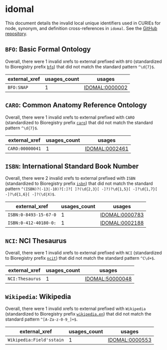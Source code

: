 # idomal

This document details the invalid local unique identifiers used in CURIEs
for node, synonym, and definition cross-references in `idomal`. See the [GitHub repository](https://github.com/VEuPathDB-ontology/IDOMAL).


## `BFO`: Basic Formal Ontology

Overall, there were 1 invalid
xrefs to external prefixed with `BFO` (standardized to Bioregistry
prefix [`bfo`](https://bioregistry.io/bfo)) that
did not match the standard pattern `^\d{7}$`.

| external_xref   |   usages_count | usages                                                          |
|-----------------|----------------|-----------------------------------------------------------------|
| `BFO:SNAP`      |              1 | [IDOMAL:0000002](http://purl.obolibrary.org/obo/IDOMAL_0000002) |

## `CARO`: Common Anatomy Reference Ontology

Overall, there were 1 invalid
xrefs to external prefixed with `CARO` (standardized to Bioregistry
prefix [`caro`](https://bioregistry.io/caro)) that
did not match the standard pattern `^\d{7}$`.

| external_xref   |   usages_count | usages                                                          |
|-----------------|----------------|-----------------------------------------------------------------|
| `CARO:00000041` |              1 | [IDOMAL:0002461](http://purl.obolibrary.org/obo/IDOMAL_0002461) |

## `ISBN`: International Standard Book Number

Overall, there were 2 invalid
xrefs to external prefixed with `ISBN` (standardized to Bioregistry
prefix [`isbn`](https://bioregistry.io/isbn)) that
did not match the standard pattern `^(ISBN)?(-13|-10)?[:]?[ ]?(\d{2,3}[ -]?)?\d{1,5}[ -]?\d{1,7}[ -]?\d{1,6}[ -]?(\d|X)$`.

| external_xref         |   usages_count | usages                                                          |
|-----------------------|----------------|-----------------------------------------------------------------|
| `ISBN:0-8493-15-67-0` |              1 | [IDOMAL:0000783](http://purl.obolibrary.org/obo/IDOMAL_0000783) |
| `ISBN:0-412-40180-0:` |              1 | [IDOMAL:0002188](http://purl.obolibrary.org/obo/IDOMAL_0002188) |

## `NCI`: NCI Thesaurus

Overall, there were 1 invalid
xrefs to external prefixed with `NCI` (standardized to Bioregistry
prefix [`ncit`](https://bioregistry.io/ncit)) that
did not match the standard pattern `^C\d+$`.

| external_xref   |   usages_count | usages                                                            |
|-----------------|----------------|-------------------------------------------------------------------|
| `NCI:Thesaurus` |              1 | [IDOMAL:50000048](http://purl.obolibrary.org/obo/IDOMAL_50000048) |

## `Wikipedia`: Wikipedia

Overall, there were 1 invalid
xrefs to external prefixed with `Wikipedia` (standardized to Bioregistry
prefix [`wikipedia.en`](https://bioregistry.io/wikipedia.en)) that
did not match the standard pattern `^[A-Za-z-0-9_]+$`.

| external_xref            |   usages_count | usages                                                          |
|--------------------------|----------------|-----------------------------------------------------------------|
| `Wikipedia:Field'sstain` |              1 | [IDOMAL:0000553](http://purl.obolibrary.org/obo/IDOMAL_0000553) |

